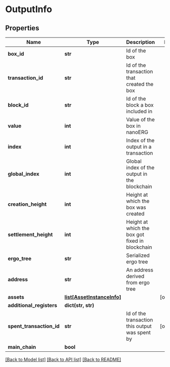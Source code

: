# OutputInfo

## Properties
Name | Type | Description | Notes
------------ | ------------- | ------------- | -------------
**box_id** | **str** | Id of the box | 
**transaction_id** | **str** | Id of the transaction that created the box | 
**block_id** | **str** | Id of the block a box included in | 
**value** | **int** | Value of the box in nanoERG | 
**index** | **int** | Index of the output in a transaction | 
**global_index** | **int** | Global index of the output in the blockchain | 
**creation_height** | **int** | Height at which the box was created | 
**settlement_height** | **int** | Height at which the box got fixed in blockchain | 
**ergo_tree** | **str** | Serialized ergo tree | 
**address** | **str** | An address derived from ergo tree | 
**assets** | [**list[AssetInstanceInfo]**](AssetInstanceInfo.md) |  | [optional] 
**additional_registers** | **dict(str, str)** |  | 
**spent_transaction_id** | **str** | Id of the transaction this output was spent by | [optional] 
**main_chain** | **bool** |  | 

[[Back to Model list]](../README.md#documentation-for-models) [[Back to API list]](../README.md#documentation-for-api-endpoints) [[Back to README]](../README.md)

